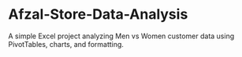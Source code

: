 # Afzal-Store-Data-Analysis
A simple Excel project analyzing Men vs Women customer data using PivotTables, charts, and formatting.
